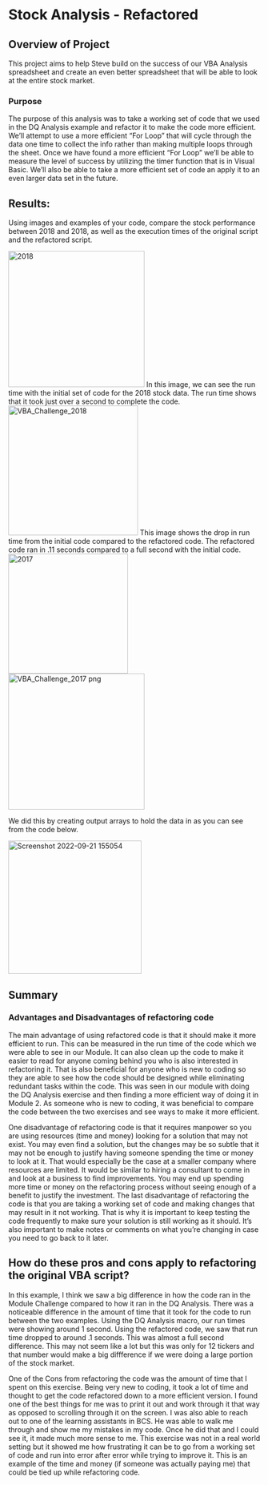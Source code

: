 # Stock Analysis - Refactored

## Overview of Project

This project aims to help Steve build on the success of our VBA Analysis spreadsheet and create an even better spreadsheet that will be able to look at the entire stock market.

### Purpose

The purpose of this analysis was to take a working set of code that we used in the DQ Analysis example and refactor it to make the code more efficient. We’ll attempt to use a more efficient “For Loop” that will cycle through the data one time to collect the info rather than making multiple loops through the sheet. Once we have found a more efficient “For Loop” we’ll be able to measure the level of success by utilizing the timer function that is in Visual Basic. We’ll also be able to take a more efficient set of code an apply it to an even larger data set in the future.

## Results: 

Using images and examples of your code, compare the stock performance between 2018 and 2018, as well as the execution times of the original script and the refactored script.

<img width="272" alt="2018" src="https://user-images.githubusercontent.com/110848660/191589739-efc010d1-e386-46d1-b6c4-97fd0e371a68.png">
In this image, we can see the run time with the initial set of code for the 2018 stock data. The run time shows that it took just over a second to complete the code.

<img width="259" alt="VBA_Challenge_2018" src="https://user-images.githubusercontent.com/110848660/191589756-9288eb60-2105-49cf-bbe6-ce608b217e15.png">
This image shows the drop in run time from the initial code compared to the refactored code. The refactored code ran in .11 seconds compared to a full second with the initial code.  




<img width="239" alt="2017" src="https://user-images.githubusercontent.com/110848660/191589768-80828b88-22fe-40f0-a3e2-88bde9d77936.png">

<img width="272" alt="VBA_Challenge_2017 png" src="https://user-images.githubusercontent.com/110848660/191589780-5c6e1d91-0912-4f3c-ab1b-ed5793c7b9d2.png">

We did this by creating output arrays to hold the data in as you can see from the code below.

<img width="266" alt="Screenshot 2022-09-21 155054" src="https://user-images.githubusercontent.com/110848660/191597506-6a2dc2be-4f9a-449a-8b20-fcf351323463.png">

## Summary

### Advantages and Disadvantages of refactoring code

The main advantage of using refactored code is that it should make it more efficient to run. This can be measured in the run time of the code which we were able to see in our Module. It can also clean up the code to make it easier to read for anyone coming behind you who is also interested in refactoring it. That is also beneficial for anyone who is new to coding so they are able to see how the code should be designed while eliminating redundant tasks within the code. This was seen in our module with doing the DQ Analysis exercise and then finding a more efficient way of doing it in Module 2. As someone who is new to coding, it was beneficial to compare the code between the two exercises and see ways to make it more efficient.

One disadvantage of refactoring code is that it requires manpower so you are using resources (time and money) looking for a solution that may not exist. You may even find a solution, but the changes may be so subtle that it may not be enough to justify having someone spending the time or money to look at it. That would especially be the case at a smaller company where resources are limited. It would be similar to hiring a consultant to come in and look at a business to find improvements. You may end up spending more time or money on the refactoring process without seeing enough of a benefit to justify the investment. The last disadvantage of refactoring the code is that you are taking a working set of code and making changes that may result in it not working. That is why it is important to keep testing the code frequently to make sure your solution is still working as it should. It’s also important to make notes or comments on what you’re changing in case you need to go back to it later.

## How do these pros and cons apply to refactoring the original VBA script?

In this example, I think we saw a big difference in how the code ran in the Module Challenge compared to how it ran in the DQ Analysis. There was a noticeable difference in the amount of time that it took for the code to run between the two examples. Using the DQ Analysis macro, our run times were showing around 1 second. Using the refactored code, we saw that run time dropped to around .1 seconds. This was almost a full second difference. This may not seem like a lot but this was only for 12 tickers and that number would make a big diffference if we were doing a large portion of the stock market. 

One of the Cons from refactoring the code was the amount of time that I spent on this exercise. Being very new to coding, it took a lot of time and thought to get the code refactored down to a more efficient version. I found one of the best things for me was to print it out and work through it that way as opposed to scrolling through it on the screen. I was also able to reach out to one of the learning assistants in BCS. He was able to walk me through and show me my mistakes in my code. Once he did that and I could see it, it made much more sense to me. This exercise was not in a real world setting but it showed me how frustrating it can be to go from a working set of code and run into error after error while trying to improve it. This is an example of the time and money (if someone was actually paying me) that could be tied up while refactoring code. 
